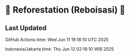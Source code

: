 
# 🌳 Reforestation (Reboisasi) 🌲

## Last Updated

GitHub Actions time: Wed Jun 11 19:18:10 UTC 2025

Indonesia/Jakarta time: Thu Jun 12 02:18:10 WIB 2025
